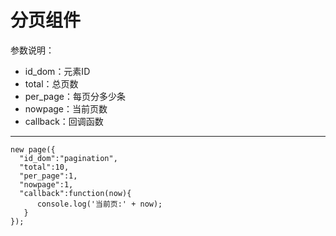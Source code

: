 分页组件
=========

参数说明：

- id_dom：元素ID
- total：总页数
- per_page：每页分多少条
- nowpage：当前页数
- callback：回调函数


----------



    new page({
      "id_dom":"pagination",
      "total":10,
      "per_page":1,
      "nowpage":1,
      "callback":function(now){
          console.log('当前页:' + now);
       }
    });